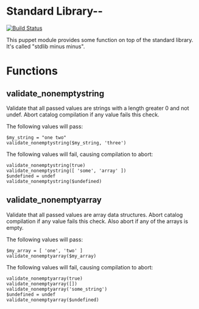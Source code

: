 # Standard Library-- #

[![Build Status](https://travis-ci.org/agx/puppet-stdlibmm.png?branch=master)](https://travis-ci.org/agx/puppet-stdlibmm)

This puppet module provides some function on top of the standard library. It's
called "stdlib minus minus".

# Functions #

validate_nonemptystring
-----------------------
Validate that all passed values are strings with a length greater 0
and not undef. Abort catalog compilation if any value fails this
check.

The following values will pass:

    $my_string = "one two"
    validate_nonemptystring($my_string, 'three')

The following values will fail, causing compilation to abort:

    validate_nonemptystring(true)
    validate_nonemptystring([ 'some', 'array' ])
    $undefined = undef
    validate_nonemptystring($undefined)

validate_nonemptyarray
----------------------
Validate that all passed values are array data structures. Abort
catalog compilation if any value fails this check. Also abort if any
of the arrays is empty.

The following values will pass:

    $my_array = [ 'one', 'two' ]
    validate_nonemptyarray($my_array)

The following values will fail, causing compilation to abort:

    validate_nonemptyarray(true)
    validate_nonemptyarray([])
    validate_nonemptyarray('some_string')
    $undefined = undef
    validate_nonemptyarray($undefined)

